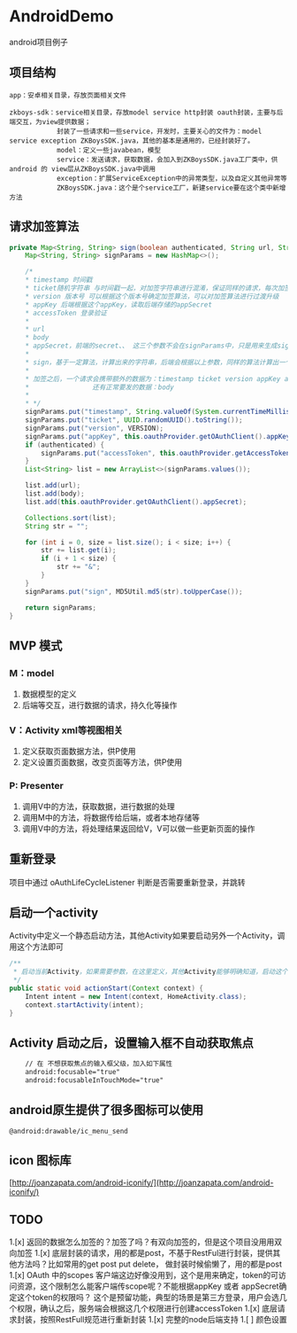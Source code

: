 # AndroidDemo
android项目例子

## 项目结构
```
app：安卓相关目录，存放页面相关文件

zkboys-sdk：service相关目录，存放model service http封装 oauth封装，主要与后端交互，为view提供数据；
            封装了一些请求和一些service，开发时，主要关心的文件为：model service exception ZKBoysSDK.java，其他的基本是通用的，已经封装好了。
            model：定义一些javabean，模型
            service：发送请求，获取数据，会加入到ZKBoysSDK.java工厂类中，供android 的 view层从ZKBoysSDK.java中调用
            exception：扩展ServiceException中的异常类型，以及自定义其他异常等
            ZKBoysSDK.java：这个是个service工厂，新建service要在这个类中新增方法
```

## 请求加签算法
```java
private Map<String, String> sign(boolean authenticated, String url, String body) throws ServiceException, NetworkException {
    Map<String, String> signParams = new HashMap<>();

    /*
    * timestamp 时间戳
    * ticket随机字符串 与时间戳一起，对加签字符串进行混淆，保证同样的请求，每次加签字符串都不同
    * version 版本号 可以根据这个版本号确定加签算法，可以对加签算法进行过渡升级
    * appKey 后端根据这个appKey，读取后端存储的appSecret
    * accessToken 登录验证
    *
    * url
    * body
    * appSecret，前端的secret、、 这三个参数不会在signParams中，只是用来生成sign字符串
    *
    * sign，基于一定算法，计算出来的字符串，后端会根据以上参数，同样的算法计算出一个后端的sign字符串，与客户端传送过来的sign进行比较，如果相等，说明此次请求有效
    *
    * 加签之后，一个请求会携带额外的数据为：timestamp ticket version appKey accessToken sign
    *                还有正常要发的数据：body
    *
    * */
    signParams.put("timestamp", String.valueOf(System.currentTimeMillis() / 1000));
    signParams.put("ticket", UUID.randomUUID().toString());
    signParams.put("version", VERSION);
    signParams.put("appKey", this.oauthProvider.getOAuthClient().appKey);
    if (authenticated) {
        signParams.put("accessToken", this.oauthProvider.getAccessToken(this));
    }
    List<String> list = new ArrayList<>(signParams.values());

    list.add(url);
    list.add(body);
    list.add(this.oauthProvider.getOAuthClient().appSecret);

    Collections.sort(list);
    String str = "";

    for (int i = 0, size = list.size(); i < size; i++) {
        str += list.get(i);
        if (i + 1 < size) {
            str += "&";
        }
    }
    signParams.put("sign", MD5Util.md5(str).toUpperCase());

    return signParams;
}
```

## MVP 模式

### M：model
1. 数据模型的定义
1. 后端等交互，进行数据的请求，持久化等操作

### V：Activity xml等视图相关
1. 定义获取页面数据方法，供P使用
1. 定义设置页面数据，改变页面等方法，供P使用

### P: Presenter
1. 调用V中的方法，获取数据，进行数据的处理
1. 调用M中的方法，将数据传给后端，或者本地存储等
1. 调用V中的方法，将处理结果返回给V，V可以做一些更新页面的操作

## 重新登录
项目中通过 oAuthLifeCycleListener 判断是否需要重新登录，并跳转

## 启动一个activity
Activity中定义一个静态启动方法，其他Activity如果要启动另外一个Activity，调用这个方法即可
```java
/**
 * 启动当前Activity，如果需要参数，在这里定义，其他Activity能够明确知道，启动这个Activity需要什么参数
 */
public static void actionStart(Context context) {
    Intent intent = new Intent(context, HomeActivity.class);
    context.startActivity(intent);
}
```

## Activity 启动之后，设置输入框不自动获取焦点
```xml
    // 在 不想获取焦点的输入框父级，加入如下属性
    android:focusable="true"
    android:focusableInTouchMode="true"
```
## android原生提供了很多图标可以使用
```
@android:drawable/ic_menu_send
```

## icon 图标库
[http://joanzapata.com/android-iconify/](http://joanzapata.com/android-iconify/)

## TODO
1.[x] 返回的数据怎么加签的？加签了吗？有双向加签的，但是这个项目没用用双向加签
1.[x] 底层封装的请求，用的都是post，不基于RestFul进行封装，提供其他方法吗？比如常用的get post put delete， 做封装时候偷懒了，用的都是post
1.[x] OAuth 中的scopes 客户端这边好像没用到，这个是用来确定，token的可访问资源，这个限制怎么能客户端传scope呢？不能根据appKey 或者 appSecret确定这个token的权限吗？
      这个是预留功能，典型的场景是第三方登录，用户会选几个权限，确认之后，服务端会根据这几个权限进行创建accessToken
1.[x] 底层请求封装，按照RestFull规范进行重新封装
1.[x] 完整的node后端支持
1.[ ] 颜色设置
